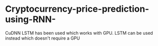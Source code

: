 # Cryptocurrency-price-prediction-using-RNN-
CuDNN LSTM has been used which works with GPU.
LSTM can be used instead which doesn't require a GPU
